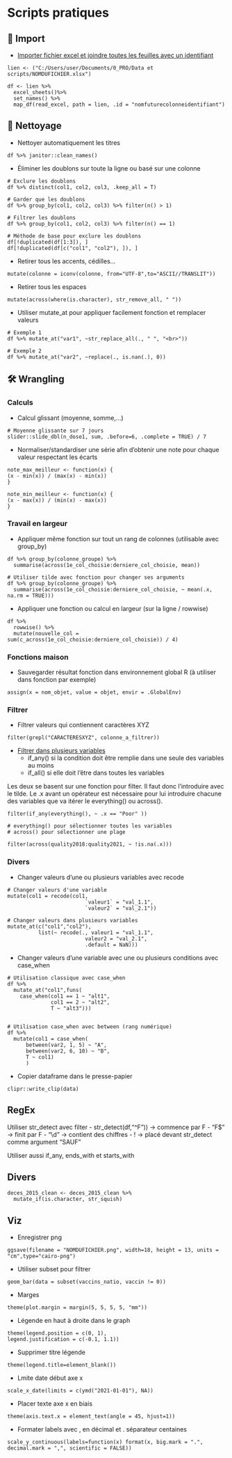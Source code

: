 # Scripts pratiques

## 📂 Import

-   [Importer fichier excel et joindre toutes les feuilles avec un
    identifiant](https://dominicroye.github.io/en/2019/import-excel-sheets-with-r/)

<!-- -->

    lien <- ("C:/Users/user/Documents/0_PRO/Data et scripts/NOMDUFICHIER.xlsx")

    df <- lien %>%
      excel_sheets()%>%
      set_names() %>%
      map_df(read_excel, path = lien, .id = "nomfuturecolonneidentifiant")

## 🧹 Nettoyage

-   Nettoyer automatiquement les titres

<!-- -->

    df %>% janitor::clean_names()

-   Éliminer les doublons sur toute la ligne ou basé sur une colonne

<!-- -->

    # Exclure les doublons
    df %>% distinct(col1, col2, col3, .keep_all = T)

    # Garder que les doublons
    df %>% group_by(col1, col2, col3) %>% filter(n() > 1)

    # Filtrer les doublons
    df %>% group_by(col1, col2, col3) %>% filter(n() == 1)

    # Méthode de base pour exclure les doublons
    df[!duplicated(df[1:3]), ]
    df[!duplicated(df[c("col1", "col2"), ]), ]

-   Retirer tous les accents, cédilles…

<!-- -->

    mutate(colonne = iconv(colonne, from="UTF-8",to="ASCII//TRANSLIT"))

-   Retirer tous les espaces

<!-- -->

    mutate(across(where(is.character), str_remove_all, " "))

-   Utiliser mutate\_at pour appliquer facilement fonction et remplacer
    valeurs

<!-- -->

    # Exemple 1
    df %>% mutate_at("var1", ~str_replace_all(., " ", "<br>"))

    # Exemple 2
    df %>% mutate_at("var2", ~replace(., is.nan(.), 0))

## 🛠 Wrangling

### Calculs

-   Calcul glissant (moyenne, somme,…)

<!-- -->

    # Moyenne glissante sur 7 jours
    slider::slide_dbl(n_dose1, sum, .before=6, .complete = TRUE) / 7

-   Normaliser/standardiser une série afin d’obtenir une note pour
    chaque valeur respectant les écarts

<!-- -->

    note_max_meilleur <- function(x) {
    (x - min(x)) / (max(x) - min(x))
    }

    note_min_meilleur <- function(x) {
    (x - max(x)) / (min(x) - max(x))
    }

### Travail en largeur

-   Appliquer même fonction sur tout un rang de colonnes (utilisable
    avec group\_by)

<!-- -->

    df %>% group_by(colonne_groupe) %>%
      summarise(across(1e_col_choisie:derniere_col_choisie, mean))

    # Utiliser tilde avec fonction pour changer ses arguments
    df %>% group_by(colonne_groupe) %>%
      summarise(across(1e_col_choisie:derniere_col_choisie, ~ mean(.x, na.rm = TRUE)))

-   Appliquer une fonction ou calcul en largeur (sur la ligne / rowwise)

<!-- -->

    df %>%
      rowwise() %>%
      mutate(nouvelle_col = sum(c_across(1e_col_choisie:derniere_col_choisie)) / 4)

### Fonctions maison

-   Sauvegarder résultat fonction dans environnement global R (à
    utiliser dans fonction par exemple)

<!-- -->

    assign(x = nom_objet, value = objet, envir = .GlobalEnv)

### Filtrer

-   Filtrer valeurs qui contiennent caractères XYZ

<!-- -->

    filter(grepl("CARACTERESXYZ", colonne_a_filtrer))

-   [Filtrer dans plusieurs
    variables](https://dplyr.tidyverse.org/reference/filter_all.html#arguments)
    -   if\_any() si la condition doit être remplie dans une seule des
        variables au moins
    -   if\_all() si elle doit l’être dans toutes les variables

Les deux se basent sur une fonction pour filter. Il faut donc
l’introduire avec le tilde. Le .x avant un opérateur est nécessaire pour
lui introduire chacune des variables que va itérer le everything() ou
across().

    filter(if_any(everything(), ~ .x == "Poor" ))

    # everything() pour sélectionner toutes les variables
    # across() pour sélectionner une plage

    filter(across(quality2018:quality2021, ~ !is.na(.x)))

### Divers

-   Changer valeurs d’une ou plusieurs variables avec recode

<!-- -->

    # Changer valeurs d'une variable
    mutate(col1 = recode(col1, 
                             `valeur1` = "val_1.1",
                             `valeur2` = "val_2.1"))

    # Changer valeurs dans plusieurs variables 
    mutate_at(c("col1","col2"), 
              list(~ recode(., valeur1 = "val_1.1",
                             valeur2 = "val_2.1",
                             .default = NaN))) 

-   Changer valeurs d’une variable avec une ou plusieurs conditions avec
    case\_when

<!-- -->

    # Utilisation classique avec case_when
    df %>% 
      mutate_at("col1",funs(
        case_when(col1 == 1 ~ "alt1",
                  col1 == 2 ~ "alt2",
                  T ~ "alt3")))


    # Utilisation case_when avec between (rang numérique)
    df %>% 
      mutate(col1 = case_when(
          between(var2, 1, 5) ~ "A",
          between(var2, 6, 10) ~ "B",
          T ~ col1)
          )

-   Copier dataframe dans le presse-papier

<!-- -->

    clipr::write_clip(data)  

## RegEx

Utiliser str\_detect avec filter - str\_detect(df,“^F”)) -&gt; commence
par F - “F$” -&gt; finit par F - “\d” -&gt; contient des chiffres - !
-&gt; placé devant str\_detect comme argument “SAUF”

Utiliser aussi if\_any, ends\_with et starts\_with

## Divers

    deces_2015_clean <- deces_2015_clean %>%
      mutate_if(is.character, str_squish)

## Viz

-   Enregistrer png

<!-- -->

    ggsave(filename = "NOMDUFICHIER.png", width=18, height = 13, units = "cm",type="cairo-png")

-   Utiliser subset pour filtrer

<!-- -->

    geom_bar(data = subset(vaccins_natio, vaccin != 0))

-   Marges

<!-- -->

    theme(plot.margin = margin(5, 5, 5, 5, "mm"))

-   Légende en haut à droite dans le graph

<!-- -->

    theme(legend.position = c(0, 1), 
    legend.justification = c(-0.1, 1.1))

-   Supprimer titre légende

<!-- -->

    theme(legend.title=element_blank())

-   Lmite date début axe x

<!-- -->

    scale_x_date(limits = c(ymd("2021-01-01"), NA))

-   Placer texte axe x en biais

<!-- -->

    theme(axis.text.x = element_text(angle = 45, hjust=1))

-   Formater labels avec , en décimal et . séparateur centaines

<!-- -->

    scale_y_continuous(labels=function(x) format(x, big.mark = ".", decimal.mark = ",", scientific = FALSE))
